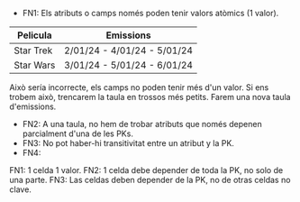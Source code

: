 - FN1: Els atributs o camps només poden tenir valors atòmics (1 valor).

| Pelicula  | Emissions                   |
| --------- | --------------------------- |
| Star Trek | 2/01/24 - 4/01/24 - 5/01/24 |
| Star Wars | 3/01/24 - 5/01/24 - 6/01/24 |
Això sería incorrecte, els camps no poden tenir més d'un valor.
Si ens trobem això, trencarem la taula en trossos més petits. 
Farem una nova taula d'emissions.

- FN2: A una taula, no hem de trobar atributs que només depenen parcialment d'una de les PKs.
- FN3: No pot haber-hi transitivitat entre un atribut y la PK.
- FN4: 

FN1: 1 celda 1 valor.
FN2: 1 celda debe depender de toda la PK, no solo de una parte.
FN3: Las celdas deben depender de la PK, no de otras celdas no clave.